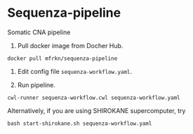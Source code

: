 # Sequenza-pipeline
Somatic CNA pipeline

1. Pull docker image from Docher Hub.
```
docker pull mfrkn/sequenza-pipeline
```

1. Edit config file `sequenza-workflow.yaml`.

1. Run pipeline.
```
cwl-runner sequenza-workflow.cwl sequenza-workflow.yaml
```
Alternatively, if you are using SHIROKANE supercomputer, try
```
bash start-shirokane.sh sequenza-workflow.yaml
```

